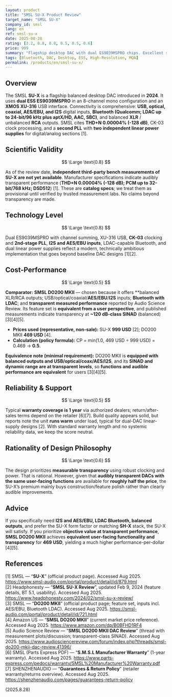 ```yaml
---
layout: product
title: "SMSL SU-X Product Review"
target_name: "SMSL SU-X"
company_id: smsl
lang: en
ref: smsl-su-x
date: 2025-08-28
rating: [3.2, 0.8, 0.8, 0.5, 0.5, 0.6]
price: 999
summary: "Flagship desktop DAC with dual ES9039MSPRO chips. Excellent specs and full connectivity (USB/optical/coax/AES/I2S, LDAC Bluetooth, MQA), but objective value is limited when an equivalent-function, transparent alternative like SMSL DO200 MKII sells for 469 USD."
tags: [Bluetooth, DAC, Desktop, ESS, High-Resolution, MQA]
permalink: /products/en/smsl-su-x/
---
```

## Overview

The SMSL **SU-X** is a flagship balanced desktop DAC introduced in **2024**. It uses **dual ESS ES9039MSPRO** in an 8-channel mono configuration and an **XMOS XU-316** USB interface. Connectivity is comprehensive: **USB, optical, coaxial, AES/EBU, and I2S** digital inputs, **Bluetooth (Qualcomm; LDAC up to 24-bit/96 kHz plus aptX/HD, AAC, SBC)**, and balanced **XLR** / unbalanced **RCA** outputs. SMSL cites **THD+N 0.00004% (-128 dB)**, CK-03 clock processing, and a **second PLL** with **two independent linear power supplies** for digital/analog sections [1].

## Scientific Validity

$$ \Large \text{0.8} $$

As of the review date, **independent third-party bench measurements of SU-X are not yet available**. Manufacturer specifications indicate audibly transparent performance (**THD+N 0.00004% (-128 dB); PCM up to 32-bit/768 kHz; DSD512**) [1]. These are **catalog specs**; we treat them as provisional until verified by trusted measurement labs. No claims beyond transparency are made.

## Technology Level

$$ \Large \text{0.8} $$

Dual ES9039MSPRO with channel summing, XU-316 USB, **CK-03** clocking and **2nd-stage PLL**, **I2S and AES/EBU inputs**, LDAC-capable Bluetooth, and dual linear power supplies reflect a modern, technically ambitious implementation that goes beyond baseline DAC designs [1][2].

## Cost-Performance

$$ \Large \text{0.5} $$

**Comparator:** **SMSL DO200 MKII** — chosen because it offers **balanced XLR/RCA outputs; USB/optical/coaxial/**AES/EBU**/**I2S** inputs; **Bluetooth with LDAC**; and **transparent measured performance** reported by Audio Science Review. Its feature set is **equivalent from a user perspective**, and published measurements indicate transparency at **~120 dB-class SINAD** (balanced) [3][4][5].

- **Prices used (representative, non-sale):** SU-X **999 USD** [2]; DO200 MKII **469 USD** [4].  
- **Calculation (policy formula):** CP = min(1.0, 469 USD ÷ 999 USD) = 0.469 → **0.5**.

**Equivalence note (minimal requirement):** DO200 MKII is **equipped with balanced outputs and USB/optical/coax/AES/I2S**, and its **SINAD and dynamic range are at transparent levels**, so **functions and audible performance are equivalent** for users [3][4][5].

## Reliability & Support

$$ \Large \text{0.5} $$

Typical **warranty coverage is 1 year** via authorized dealers; return/after-sales terms depend on the retailer [6][7]. Build quality appears solid, but reports note the unit **runs warm** under load, typical for dual-DAC linear-supply designs [2]. With standard warranty length and no systemic reliability data, we keep the score neutral.

## Rationality of Design Philosophy

$$ \Large \text{0.6} $$

The design prioritizes **measurable transparency** using robust clocking and power. That is rational. However, given that **audibly transparent DACs with the same user-facing functions** are available for **roughly half the price**, the SU-X’s premium mainly buys construction/feature polish rather than clearly audible improvements.

## Advice

If you specifically need **I2S and AES/EBU, LDAC Bluetooth, balanced outputs**, and prefer the SU-X form factor or matching **SH-X** stack, the SU-X will satisfy. If you prioritize **objective value at transparent performance**, **SMSL DO200 MKII** achieves **equivalent user-facing functionality and transparency** for **469 USD**, yielding a much higher performance-per-dollar [4][5].

## References

[1] SMSL — “**SU-X**” (official product page). Accessed Aug 2025. https://www.smsl-audio.com/portal/product/detail/id/879.html  
[2] Headphonesty — “**SMSL SU-X Review**”, updated Feb 9, 2024 (feature details, BT 5.1, usability). Accessed Aug 2025. https://www.headphonesty.com/2024/02/smsl-su-x-review/  
[3] SMSL — “**DO200 MKII**” (official product page; feature set, inputs incl. AES/EBU, Bluetooth LDAC). Accessed Aug 2025. https://smsl-audio.com/portal/product/detail/id/721.html  
[4] Amazon US — “**SMSL DO200 MKII**” (current market price reference). Accessed Aug 2025. https://www.amazon.com/dp/B0BFHD1RF4  
[5] Audio Science Review — “**SMSL DO200 MKII DAC Review**” (thread with measurement plots/discussion; transparent-class SINAD). Accessed Aug 2025. https://www.audiosciencereview.com/forum/index.php?threads/smsl-do200-mkii-dac-review.41396/  
[6] SMSL (Parts Express PDF) — “**S.M.S.L Manufacturer Warranty**” (1-year warranty). Accessed Aug 2025. https://www.parts-express.com/pedocs/warranty/SMSL%20Manufacturer%20Warranty.pdf  
[7] SHENZHENAUDIO — “**Guarantees & Return Policy**” (retailer warranty/returns overview). Accessed Aug 2025. https://shenzhenaudio.com/pages/guarantees-return-policy

(2025.8.28)

